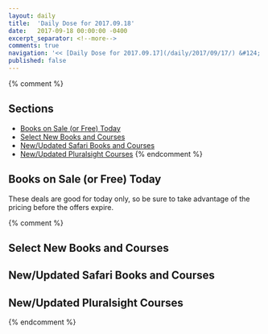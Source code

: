 ```yaml
---
layout: daily
title:  'Daily Dose for 2017.09.18'
date:   2017-09-18 00:00:00 -0400
excerpt_separator: <!--more-->
comments: true
navigation: '<< [Daily Dose for 2017.09.17](/daily/2017/09/17/) &#124; [Sep 2017](/daily/2017/09/) &#124; [2017](/daily/2017/) &#124; Daily Dose for 2017.09.19 >>'
published: false
---
```

{% comment %}
## Sections
* [Books on Sale (or Free) Today](#sale)
* [Select New Books and Courses](#select)
* [New/Updated Safari Books and Courses](#safari)
* [New/Updated Pluralsight Courses](#pluralsight)
{% endcomment %}

## <a name="sale"></a>Books on Sale (or Free) Today ##
These deals are good for today only, so be sure to take advantage of the pricing before the offers expire.

{% comment %}
## <a name="select"></a>Select New Books and Courses ##

## <a name="safari"></a>New/Updated Safari Books and Courses ## 

## <a name="pluralsight"></a>New/Updated Pluralsight Courses ## 
{% endcomment %}
